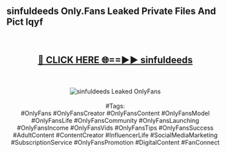 <h2>sinfuldeeds Only.Fans Leaked Private Files And Pict lqyf</h2>
<br>
<div align="center">
<h2><a href="https://mediafiles.top/sinfuldeeds" rel="nofollow">🔴 CLICK HERE 🌐==►► sinfuldeeds</a></h2>
<br>
<br>
<a href="https://mediafiles.top/sinfuldeeds" rel="nofollow" data-target="animated-image.originalLink"><img src="https://i.ibb.co.com/WyWwxjT/player-gif2.gif" alt="sinfuldeeds Leaked OnlyFans" style="max-width: 100%; display: inline-block;" data-target="animated-image.originalImage"></a>
<br><br>
#Tags:
<br>
#OnlyFans #OnlyFansCreator #OnlyFansContent #OnlyFansModel #OnlyFansLife #OnlyFansCommunity #OnlyFansLaunching #OnlyFansIncome #OnlyFansVids #OnlyFansTips #OnlyFansSuccess #AdultContent #ContentCreator #InfluencerLife #SocialMediaMarketing #SubscriptionService #OnlyFansPromotion #DigitalContent #FanConnect
</div>
<br>